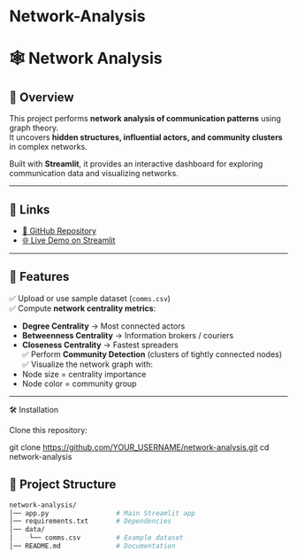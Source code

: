 # Network-Analysis
# 🕸️ Network Analysis

## 📖 Overview
This project performs **network analysis of communication patterns** using graph theory.  
It uncovers **hidden structures, influential actors, and community clusters** in complex networks.  

Built with **Streamlit**, it provides an interactive dashboard for exploring communication data and visualizing networks.  

---

## 🔗 Links
- [📂 GitHub Repository](https://github.com/YOUR_USERNAME/network-analysis)  
- [🌐 Live Demo on Streamlit](https://network-analysis-mgdfibdiqg9p6uxytyn5tz.streamlit.app/)  

---

## 🚀 Features
✅ Upload or use sample dataset (`comms.csv`)  
✅ Compute **network centrality metrics**:
- **Degree Centrality** → Most connected actors  
- **Betweenness Centrality** → Information brokers / couriers  
- **Closeness Centrality** → Fastest spreaders  
✅ Perform **Community Detection** (clusters of tightly connected nodes)  
✅ Visualize the network graph with:
- Node size = centrality importance  
- Node color = community group  

---





🛠️ Installation

Clone this repository:

git clone https://github.com/YOUR_USERNAME/network-analysis.git
cd network-analysis



## 📂 Project Structure
```bash
network-analysis/
│── app.py                 # Main Streamlit app
│── requirements.txt       # Dependencies
│── data/
│    └── comms.csv         # Example dataset
│── README.md              # Documentation

